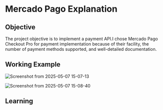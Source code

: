 # Mercado Pago Explanation

## Objective
The project objective is to implement a payment API.I chose Mercado Pago Checkout Pro for payment
implementation because of their facility, the number of payment methods supported, and well-detailed documentation.

## Working Example

![Screenshot from 2025-05-07 15-07-13](https://github.com/user-attachments/assets/6f9f6a4e-7b56-4d66-ac78-e37997c09c17)

![Screenshot from 2025-05-07 15-08-40](https://github.com/user-attachments/assets/d9fe4f85-2840-420f-ba14-1971451b5824)


## Learning


